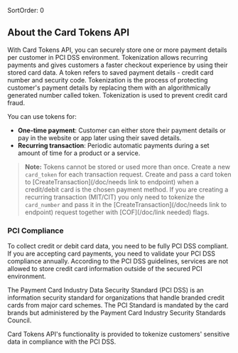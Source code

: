 SortOrder: 0
## About the Card Tokens API
With Card Tokens API, you can securely store one or more payment details per customer in PCI DSS environment. Tokenization allows recurring payments and gives customers a faster checkout experience by using their stored card data. A token refers to saved payment details - credit card number and security code. Tokenization is the process of protecting customer's payment details by replacing them with an algorithmically generated number called token. Tokenization is used to prevent credit card fraud. 

You can use tokens for:
- **One-time payment**: Customer can either store their payment details or pay in the website or app later using their saved details.
- **Recurring transaction**: Periodic automatic payments during a set amount of time for a product or a service.

> **Note:** Tokens cannot be stored or used more than once. Create a new `card_token` for each transaction request. Create and pass a card token to [CreateTransaction](/doc/needs link to endpoint) when a credit/debit card is the chosen payment method.
> If you are creating a recurring transaction (MIT/CIT) you only need to tokenize the `card_number` and pass it in the [CreateTransaction](/doc/needs link to endpoint) request together with [COF](/doc/link needed) flags.

### PCI Compliance
To collect credit or debit card data, you need to be fully PCI DSS compliant. If you are accepting card payments, you need to validate your PCI DSS compliance annually. According to the PCI DSS guidelines, services are not allowed to store credit card information outside of the secured PCI environment. 

The Payment Card Industry Data Security Standard (PCI DSS) is an information security standard for organizations that handle branded credit cards from major card schemes. The PCI Standard is mandated by the card brands but administered by the Payment Card Industry Security Standards Council.

Card Tokens API's functionality is provided to tokenize customers' sensitive data in compliance with the PCI DSS.
